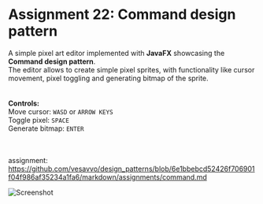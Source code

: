 # Assignment 22: Command design pattern

A simple pixel art editor implemented with **JavaFX** showcasing the **Command design pattern**.<br>
The editor allows to create simple pixel sprites, with functionality like cursor movement, pixel toggling and generating bitmap of the sprite.
<br><BR><BR>
**Controls:**
<BR>Move cursor:  `WASD` or `ARROW KEYS`
<BR>Toggle pixel:  `SPACE`
<BR>Generate bitmap:  `ENTER`

<BR><BR>assignment: https://github.com/vesavvo/design_patterns/blob/6e1bbebcd52426f706901f04f986af35234a1fa6/markdown/assignments/command.md


![Screenshot](https://gyazo.com/1e27b2e87b12e9c46d5eed11bd7ce4eb)